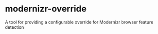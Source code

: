 # modernizr-override
A tool for providing a configurable override for Modernizr browser feature detection
